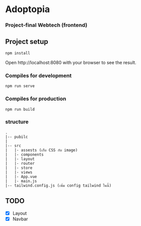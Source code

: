 # Adoptopia
### Project-final Webtech (frontend)
## Project setup
```
npm install
```
Open http://localhost:8080 with your browser to see the result.

### Compiles for development
```
npm run serve
```

### Compiles for production
```
npm run build
```

### structure
```
.
|-- pubilc
|
|-- src
|   |- assests (เก็บ CSS กับ image)
|   |- components
|   |- layout
|   |- router
|   |- store
|   |- views
|   |- App.vue
|   |- main.js
|-- tailwind.config.js (เพิ่ม config tailwind ในนี้)
```

## TODO
* [x] Layout
* [x] Navbar